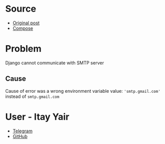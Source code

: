 # Source
- [Original post](https://t.me/PythonIsrael/104587)
- [Compose](https://t.me/PythonIsrael/104613)

# Problem
Django cannot communicate with SMTP server
## Cause
Cause of error was a wrong environment variable value:
`'smtp.gmail.com'` instead of `smtp.gmail.com`

# User - Itay Yair
- [Telegram](https://t.me/itay016)
- [GitHub](https://github.com/itay016)

